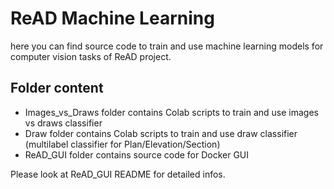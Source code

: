 # ReAD Machine Learning
here you can find source code to train and use machine learning models for computer vision tasks of ReAD project.
## Folder content
* Images_vs_Draws folder contains Colab scripts to train and use images vs draws classifier
* Draw folder contains Colab scripts to train and use draw classifier (multilabel classifier for Plan/Elevation/Section)
* ReAD_GUI folder contains source code for Docker GUI

Please look at ReAD_GUI README for detailed infos.
